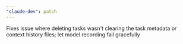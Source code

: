 ```yaml
---
"claude-dev": patch
---
```


Fixes issue where deleting tasks wasn't clearing the task metadata or context history files; let model recording fail gracefully
